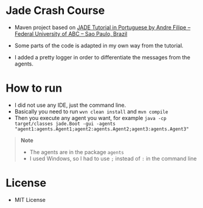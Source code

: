 # Jade Crash Course

- Maven project based on [JADE Tutorial in Portuguese by Andre Filipe – Federal University of ABC – Sao Paulo, Brazil](https://jade.tilab.com/doc/tutorials/noEnglish/ManualJadePortuguese.pdf)

- Some parts of the code is adapted in my own way from the tutorial.
- I added a pretty logger in order to differentiate the messages from the agents.

# How to run

- I did not use any IDE, just the command line.
- Basically you need to run `wvn clean install` and `mvn compile`
- Then you execute any agent you want, for example `java -cp target/classes jade.Boot -gui -agents "agent1:agents.Agent1;agent2:agents.Agent2;agent3:agents.Agent3"`

> **Note**
>
> - The agents are in the package `agents`
> - I used Windows, so I had to use `;` instead of `:` in the command line

# License

- MIT License

